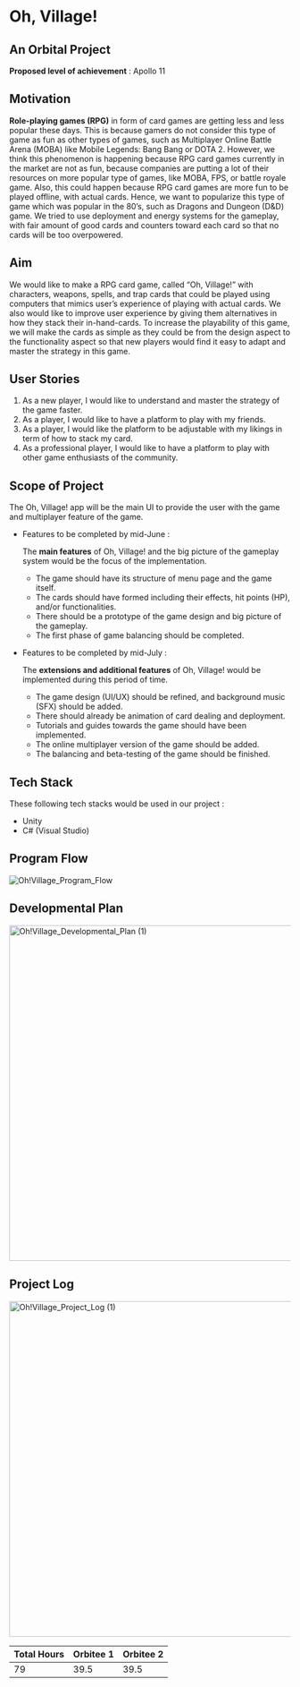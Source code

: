 # Oh, Village!

## An Orbital Project 
**Proposed level of achievement** : Apollo 11

## Motivation
**Role-playing games (RPG)** in form of card games are getting less and less popular these days. This is because gamers do not consider this type of game as fun as other types of games, such as Multiplayer Online Battle Arena (MOBA) like Mobile Legends: Bang Bang or DOTA 2. However, we think this phenomenon is happening because RPG card games currently in the market are not as fun, because companies are putting a lot of their resources on more popular type of games, like MOBA, FPS, or battle royale game. Also, this could happen because RPG card games are more fun to be played offline, with actual cards. Hence, we want to popularize this type of game which was popular in the 80’s, such as Dragons and Dungeon (D&D) game. We tried to use deployment and energy systems for the gameplay, with fair amount of good cards and counters toward each card so that no cards will be too overpowered.

## Aim
We would like to make a RPG card game, called “Oh, Village!” with characters, weapons, spells, and trap cards that could be played using computers that mimics user’s experience of playing with actual cards. We also would like to improve user experience by giving them alternatives in how they stack their in-hand-cards. To increase the playability of this game, we will make the cards as simple as they could be from the design aspect to the functionality aspect so that new players would find it easy to adapt and master the strategy in this game. 

## User Stories
  1.	As a new player, I would like to understand and master the strategy of the game faster.
  2.	As a player, I would like to have a platform to play with my friends.
  3.	As a player, I would like the platform to be adjustable with my likings in term of how to stack my card. 
  4.	As a professional player, I would like to have a platform to play with other game enthusiasts of the community. 

## Scope of Project
The Oh, Village! app will be the main UI to provide the user with the game and multiplayer feature of the game. 

- Features to be completed by mid-June :

  The **main features** of Oh, Village! and the big picture of the gameplay system would be the focus of the implementation.
    - The game should have its structure of menu page and the game itself. 
    -	The cards should have formed including their effects, hit points (HP), and/or functionalities. 
    -	There should be a prototype of the game design and big picture of the gameplay.
    - The first phase of game balancing should be completed.
    
- Features to be completed by mid-July :

  The **extensions and additional features** of Oh, Village! would be implemented during this period of time.
    - The game design (UI/UX) should be refined, and background music (SFX) should be added.
    - There should already be animation of card dealing and deployment.
    - Tutorials and guides towards the game should have been implemented.
    - The online multiplayer version of the game should be added.
    - The balancing and beta-testing of the game should be finished.

## Tech Stack
These following tech stacks would be used in our project :
- Unity
- C# (Visual Studio)

## Program Flow

![Oh!Village_Program_Flow](https://user-images.githubusercontent.com/70026153/120075076-6bd94b80-c0d2-11eb-8e3a-5e6bab66c13b.png)


## Developmental Plan
<img width="600" alt="Oh!Village_Developmental_Plan (1)" src="https://user-images.githubusercontent.com/70026153/120075450-e22a7d80-c0d3-11eb-9f5b-437349296226.png">


## Project Log
<img width="600" alt="Oh!Village_Project_Log (1)" src="https://user-images.githubusercontent.com/70026153/120075461-ec4c7c00-c0d3-11eb-87ca-d6262c66b46c.png">

| Total Hours | Orbitee 1 | Orbitee 2 |
| --- | --- | --- |
| 79 | 39.5 | 39.5 |

